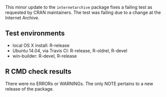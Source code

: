 This minor update to the `internetarchive` package fixes a failing test as requested by CRAN maintainers. The test was failing due to a change at the Internet Archive.

## Test environments

* local OS X install: R-release
* Ubuntu 14.04, via Travis CI: R-release, R-oldrel, R-devel
* win-builder: R-devel, R-release

## R CMD check results

There were no ERRORs or WARNINGs. The only NOTE pertains to a new release of the package.
